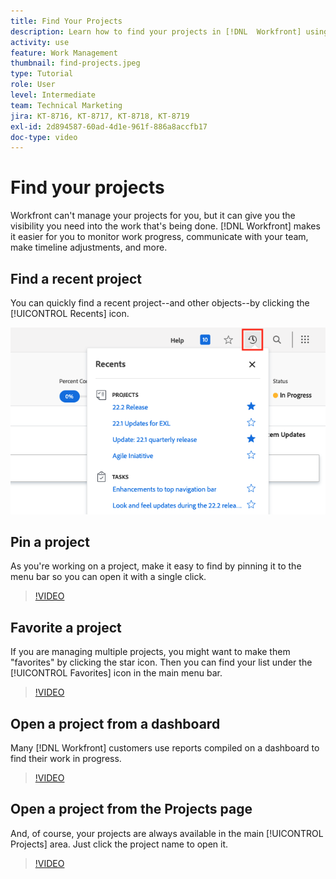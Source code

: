 ```yaml
---
title: Find Your Projects
description: Learn how to find your projects in [!DNL  Workfront] using pins, favorites, dashboards, and the [!UICONTROL Projects] page.
activity: use
feature: Work Management
thumbnail: find-projects.jpeg
type: Tutorial
role: User
level: Intermediate
team: Technical Marketing
jira: KT-8716, KT-8717, KT-8718, KT-8719
exl-id: 2d894587-60ad-4d1e-961f-886a8accfb17
doc-type: video
---
```

# Find your projects

Workfront can't manage your projects for you, but it can give you the visibility you need into the work that's being done. [!DNL Workfront] makes it easier for you to monitor work progress, communicate with your team, make timeline adjustments, and more.

<!---
In this section, you will learn how to:

Find your projects in [!DNL Workfront]
Make your project visible to stakeholders
Find project communications
Use [!DNL Workfront] features when reviewing the task list to monitor project progress
--->

## Find a recent project

You can quickly find a recent project--and other objects--by clicking the [!UICONTROL Recents] icon.

![[!UICONTROL Status] field expanded in project header](assets/recents.png)

## Pin a project

As you're working on a project, make it easy to find by pinning it to the menu bar so you can open it with a single click.

>[!VIDEO](https://video.tv.adobe.com/v/335038/?quality=12&learn=on)

## Favorite a project

If you are managing multiple projects, you might want to make them "favorites" by clicking the star icon. Then you can find your list under the [!UICONTROL Favorites] icon in the main menu bar.

>[!VIDEO](https://video.tv.adobe.com/v/335039/?quality=12&learn=on)


## Open a project from a dashboard

Many [!DNL Workfront] customers use reports compiled on a dashboard to find their work in progress.

>[!VIDEO](https://video.tv.adobe.com/v/335041/?quality=12&learn=on)


## Open a project from the Projects page

And, of course, your projects are always available in the main [!UICONTROL Projects] area. Just click the project name to open it.

>[!VIDEO](https://video.tv.adobe.com/v/335040/?quality=12&learn=on)
